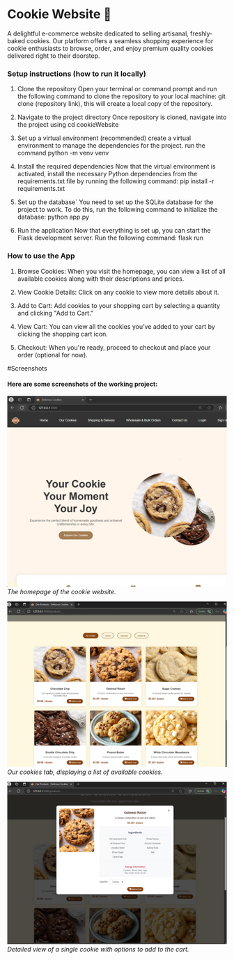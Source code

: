 # Cookie Website 🍪

A delightful e-commerce website dedicated to selling artisanal, freshly-baked cookies. Our platform offers a seamless shopping experience for cookie enthusiasts to browse, order, and enjoy premium quality cookies delivered right to their doorstep.

### Setup instructions (how to run it locally)
1. Clone the repository
       Open your terminal or command prompt and run the following command to clone the repository to your local machine:
        git clone (repository link), this will create a local copy of the repository.

2. Navigate to the project directory
        Once repository is cloned, navigate into the project using cd cookieWebsite

3. Set up a virtual environment (recommended)
        create a virtual environment to manage the dependencies for the project.
        run the command python -m venv venv

4. Install the required dependencies
       Now that the virtual environment is activated, install the necessary Python dependencies from the requirements.txt file by running the following command:
       pip install -r requirements.txt

5. Set up the database`
       You need to set up the SQLite database for the project to work. To do this, run the following command to initialize the database:
       python app.py

6. Run the application
       Now that everything is set up, you can start the Flask development server. Run the following command:
        flask run

### How to use the App

1. Browse Cookies: When you visit the homepage, you can view a list of all available cookies along with their descriptions and prices.

2. View Cookie Details: Click on any cookie to view more details about it.

3. Add to Cart: Add cookies to your shopping cart by selecting a quantity and clicking "Add to Cart."

4. View Cart: You can view all the cookies you’ve added to your cart by clicking the shopping cart icon.

5. Checkout: When you're ready, proceed to checkout and place your order (optional for now).

#Screenshots

#### Here are some screenshots of the working project:



![homepage-screenshot](images/homepagescreenshot.jpg)
*The homepage of the cookie website.*

![cookies](images/cookiesselection.jpg)
*Our cookies tab, displaying a list of available cookies.*

![cookie-view](images/vewcookie.jpg)
*Detailed view of a single cookie with options to add to the cart.*
